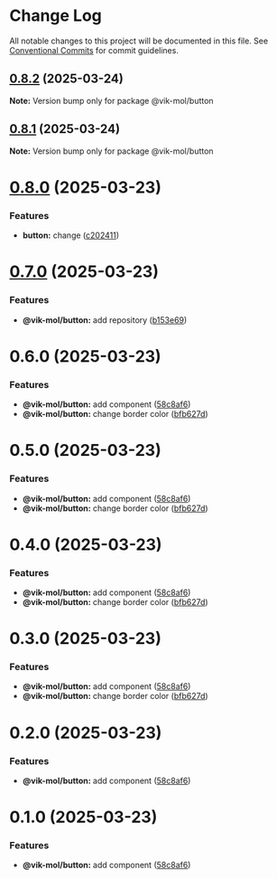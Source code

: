 # Change Log

All notable changes to this project will be documented in this file.
See [Conventional Commits](https://conventionalcommits.org) for commit guidelines.

## [0.8.2](https://github.com/vik-mol/ui-kit/compare/@vik-mol/button@0.8.1...@vik-mol/button@0.8.2) (2025-03-24)

**Note:** Version bump only for package @vik-mol/button





## [0.8.1](https://github.com/vik-mol/ui-kit/compare/@vik-mol/button@0.8.0...@vik-mol/button@0.8.1) (2025-03-24)

**Note:** Version bump only for package @vik-mol/button





# [0.8.0](https://github.com/vik-mol/ui-kit/compare/@vik-mol/button@0.7.0...@vik-mol/button@0.8.0) (2025-03-23)


### Features

* **button:** change ([c202411](https://github.com/vik-mol/ui-kit/commit/c20241145d291669d96c58e96a5abc3883e3d1f1))





# [0.7.0](https://github.com/vik-mol/ui-kit/compare/@vik-mol/button@0.6.0...@vik-mol/button@0.7.0) (2025-03-23)


### Features

* **@vik-mol/button:** add repository ([b153e69](https://github.com/vik-mol/ui-kit/commit/b153e693a8c4218865983b71884d5af0b82efe86))





# 0.6.0 (2025-03-23)


### Features

* **@vik-mol/button:** add component  ([58c8af6](https://github.com/vik-mol/ui-kit/commit/58c8af66f77b6a7153618d90b1f6e25518c743e6))
* **@vik-mol/button:** change border color ([bfb627d](https://github.com/vik-mol/ui-kit/commit/bfb627d28dcc1b5cd83b211bc932ac979c2470e5))





# 0.5.0 (2025-03-23)


### Features

* **@vik-mol/button:** add component  ([58c8af6](https://github.com/vik-mol/ui-kit/commit/58c8af66f77b6a7153618d90b1f6e25518c743e6))
* **@vik-mol/button:** change border color ([bfb627d](https://github.com/vik-mol/ui-kit/commit/bfb627d28dcc1b5cd83b211bc932ac979c2470e5))





# 0.4.0 (2025-03-23)


### Features

* **@vik-mol/button:** add component  ([58c8af6](https://github.com/vik-mol/ui-kit/commit/58c8af66f77b6a7153618d90b1f6e25518c743e6))
* **@vik-mol/button:** change border color ([bfb627d](https://github.com/vik-mol/ui-kit/commit/bfb627d28dcc1b5cd83b211bc932ac979c2470e5))





# 0.3.0 (2025-03-23)


### Features

* **@vik-mol/button:** add component  ([58c8af6](https://github.com/vik-mol/ui-kit/commit/58c8af66f77b6a7153618d90b1f6e25518c743e6))
* **@vik-mol/button:** change border color ([bfb627d](https://github.com/vik-mol/ui-kit/commit/bfb627d28dcc1b5cd83b211bc932ac979c2470e5))





# 0.2.0 (2025-03-23)


### Features

* **@vik-mol/button:** add component  ([58c8af6](https://github.com/vik-mol/ui-kit/commit/58c8af66f77b6a7153618d90b1f6e25518c743e6))





# 0.1.0 (2025-03-23)


### Features

* **@vik-mol/button:** add component  ([58c8af6](https://github.com/vik-mol/ui-kit/commit/58c8af66f77b6a7153618d90b1f6e25518c743e6))
